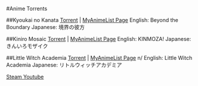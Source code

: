 #Anime Torrents

##Kyoukai no Kanata [Torrent](http://tinyurl.com/ujmlak4) |
[MyAnimeList Page](https://myanimelist.net/anime/18153/Kyoukai_no_Kanata)
English: Beyond the Boundary
Japanese: 境界の彼方

##Kiniro Mosaic [Torrent](http://tinyurl.com/t4r8qo8) |
[MyAnimeList Page](https://myanimelist.net/anime/16732/Kiniro_Mosaic?q=Kiniro%20)
English: KINMOZA!
Japanese: きんいろモザイク

##Little Witch Academia [Torrent](http://tinyurl.com/twjtf2w) |
[MyAnimeList Page](https://myanimelist.net/anime/33489/Little_Witch_Academia_TV?q=Little%20Witch) n/
English: Little Witch Academia
Japanese: リトルウィッチアカデミア
















[Steam ](https://steamcommunity.com/profiles/76561198310989406/) [Youtube](https://www.youtube.com/channel/UC2qsh4uo2F5759Qa1JIOK3g)
